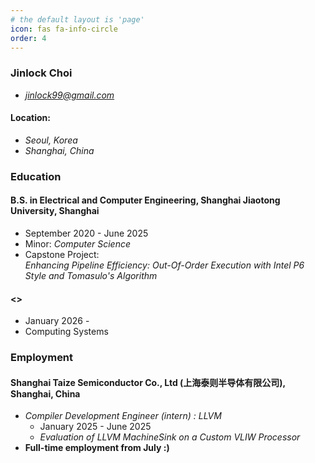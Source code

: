 ```yaml
---
# the default layout is 'page'
icon: fas fa-info-circle
order: 4
---
```


### Jinlock Choi
- *jinlock99@gmail.com*
#### Location:
- *Seoul, Korea*
- *Shanghai, China*

### Education
#### **B.S. in Electrical and Computer Engineering, Shanghai Jiaotong University, Shanghai**
- September 2020 - June 2025
- Minor: *Computer Science*
- Capstone Project:  
    *Enhancing Pipeline Efficiency: Out-Of-Order Execution with Intel P6  Style and Tomasulo's Algorithm*

#### **<>**
- January 2026 - 
- Computing Systems

### Employment
#### **Shanghai Taize Semiconductor Co., Ltd (上海泰则半导体有限公司), Shanghai, China**
- *Compiler Development Engineer (intern) : LLVM*
    - January 2025 - June 2025
    - *Evaluation of LLVM MachineSink on a Custom VLIW Processor*
- **Full-time employment from July :)**
    

